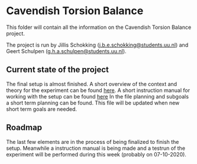 # Cavendish Torsion Balance

This folder will contain all the information on the Cavendish Torsion Balance project.  

The project is run by Jillis Schokking (j.b.e.schokking@students.uu.nl) and Geert Schulpen (g.h.a.schulpen@students.uu.nl).  

## Current state of the project
The final setup is almost finished.
A short overview of the context and theory for the experiment can be found [here](https://git.science.uu.nl/ued2020/experiment-design-2020/-/blob/master/projects/CavendishTorsionBalance_by_Geert_and_Jillis/ContextAndTheory.md). 
A short instruction manual for working with the setup can be found [here](https://git.science.uu.nl/g.h.a.schulpen/experiment-design-2020/-/blob/master/projects/CavendishTorsionBalance_by_Geert_and_Jillis/instructionManual.md)
In the file planning and subgoals a short term planning can be found. 
This file will be updated when new short term goals are needed.  


## Roadmap  
The last few elements are in the process of being finalized to finish the setup. 
Meanwhile a instruction manual is being made and a testrun of the experiment will be performed during this week (probably on 07-10-2020).

